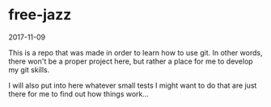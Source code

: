 # free-jazz

2017-11-09

This is a repo that was made in order to learn how to use git. 
In other words, there won't be a proper project here, but rather a
place for me to develop my git skills.

I will also put into here whatever small tests I might want to do that
are just there for me to find out how things work... 
